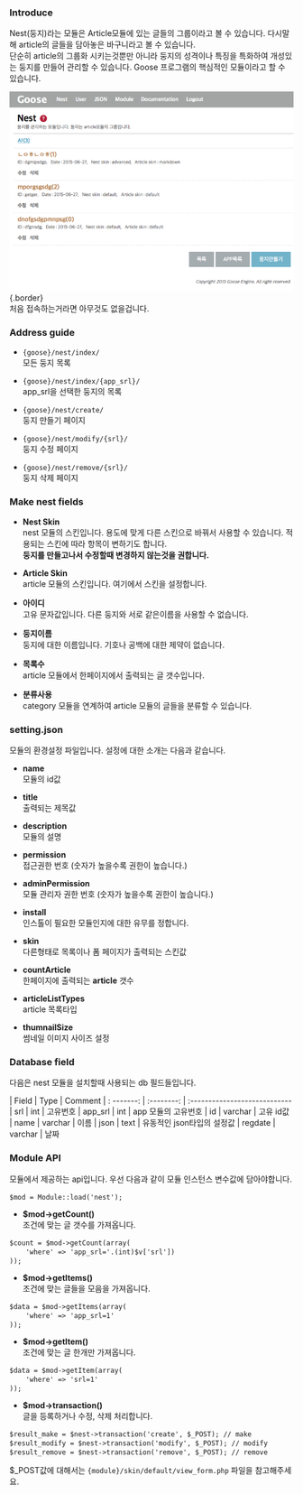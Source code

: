 ### Introduce
Nest(둥지)라는 모듈은 Article모듈에 있는 글들의 그룹이라고 볼 수 있습니다. 다시말해 article의 글들을 담아놓은 바구니라고 볼 수 있습니다.  
단순히 article의 그룹화 시키는것뿐만 아니라 둥지의 성격이나 특징을 특화하여 개성있는 둥지를 만들어 관리할 수 있습니다. Goose 프로그램의 핵심적인 모듈이라고 할 수 있습니다.

![nest index page](./assets/page-001.png) {.border}  
처음 접속하는거라면 아무것도 없을겁니다.


### Address guide
* `{goose}/nest/index/`  
모든 둥지 목록

* `{goose}/nest/index/{app_srl}/`  
app_srl을 선택한 둥지의 목록

* `{goose}/nest/create/`  
둥지 만들기 페이지

* `{goose}/nest/modify/{srl}/`  
둥지 수정 페이지

* `{goose}/nest/remove/{srl}/`  
둥지 삭제 페이지


### Make nest fields
* __Nest Skin__  
nest 모듈의 스킨입니다. 용도에 맞게 다른 스킨으로 바꿔서 사용할 수 있습니다. 적용되는 스킨에 따라 항목이 변하기도 합니다.  
__둥지를 만들고나서 수정할때 변경하지 않는것을 권합니다.__

* __Article Skin__  
article 모듈의 스킨입니다. 여기에서 스킨을 설정합니다.

* __아이디__  
고유 문자값입니다. 다른 둥지와 서로 같은이름을 사용할 수 없습니다.

* __둥지이름__  
둥지에 대한 이름입니다. 기호나 공백에 대한 제약이 없습니다.

* __목록수__  
article 모듈에서 한페이지에서 출력되는 글 갯수입니다.

* __분류사용__  
category 모듈을 연계하여 article 모듈의 글들을 분류할 수 있습니다.


### setting.json
모듈의 환경설정 파일입니다. 설정에 대한 소개는 다음과 같습니다.

* __name__  
모듈의 id값

* __title__  
출력되는 제목값

* __description__  
모듈의 설명

* __permission__  
접근권한 번호 (숫자가 높을수록 권한이 높습니다.)

* __adminPermission__  
모듈 관리자 권한 번호 (숫자가 높을수록 권한이 높습니다.)

* __install__  
인스톨이 필요한 모듈인지에 대한 유무를 정합니다.

* __skin__  
다른형태로 목록이나 폼 페이지가 출력되는 스킨값

* __countArticle__  
한페이지에 출력되는 __article__ 갯수

* __articleListTypes__  
article 목록타입

* __thumnailSize__  
썸네일 이미지 사이즈 설정


### Database field
다음은 nest 모듈을 설치할때 사용되는 db 필드들입니다.

| Field      | Type       | Comment
| : -------: | :--------: | :----------------------------
| srl        | int        | 고유번호
| app_srl    | int        | app 모듈의 고유번호
| id         | varchar    | 고유 id값
| name       | varchar    | 이름
| json       | text       | 유동적인 json타입의 설정값
| regdate    | varchar    | 날짜


### Module API
모듈에서 제공하는 api입니다. 우선 다음과 같이 모듈 인스턴스 변수값에 담아야합니다.
```
$mod = Module::load('nest');
```

* __$mod->getCount()__  
조건에 맞는 글 갯수를 가져옵니다.  
```
$count = $mod->getCount(array(
	'where' => 'app_srl='.(int)$v['srl'])
));
```

* __$mod->getItems()__  
조건에 맞는 글들을 모음을 가져옵니다.
```
$data = $mod->getItems(array(
	'where' => 'app_srl=1'
));
```

* __$mod->getItem()__  
조건에 맞는 글 한개만 가져옵니다.
```
$data = $mod->getItem(array(
	'where' => 'srl=1'
));
```

* __$mod->transaction()__  
글을 등록하거나 수정, 삭제 처리합니다.
```
$result_make = $nest->transaction('create', $_POST); // make
$result_modify = $nest->transaction('modify', $_POST); // modify
$result_remove = $nest->transaction('remove', $_POST); // remove
```  
$\_POST값에 대해서는 `{module}/skin/default/view_form.php` 파일을 참고해주세요.